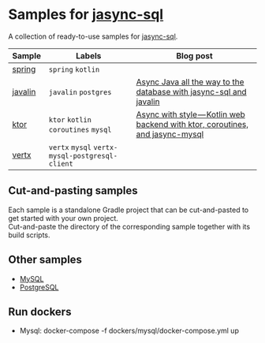 # Samples for [jasync-sql](https://github.com/jasync-sql/jasync-sql)

A collection of ready-to-use samples for [jasync-sql](https://github.com/jasync-sql/jasync-sql).

Sample | Labels | Blog post
--- | --- | ---
[spring](https://github.com/jasync-sql/jasync-sql/tree/master/samples/spring-kotlin) | `spring` `kotlin`
[javalin](https://github.com/jasync-sql/jasync-sql/tree/master/samples/postgres-javalin) | `javalin` `postgres` | [Async Java all the way to the database with jasync-sql and javalin](https://medium.com/@OhadShai/reactive-java-all-the-way-to-the-database-with-jasync-sql-and-javalin-c982365d7dd2)
[ktor](https://github.com/jasync-sql/jasync-sql/tree/master/samples/ktor) | `ktor` `kotlin` `coroutines` `mysql` | [Async with style — Kotlin web backend with ktor, coroutines, and jasync-mysql](https://medium.com/@OhadShai/async-with-style-kotlin-web-backend-with-ktor-coroutines-and-jasync-mysql-b34e8c83e4bd)
[vertx](https://github.com/jasync-sql/jasync-sql/tree/master/samples/jasync-vertx-examples) | `vertx` `mysql` `vertx-mysql-postgresql-client` |


## Cut-and-pasting samples

Each sample is a standalone Gradle project that can be cut-and-pasted to get started with your own project.   
Cut-and-paste the directory of the corresponding sample together with 
its build scripts.

## Other samples


* [MySQL](https://github.com/jasync-sql/jasync-mysql-example)
* [PostgreSQL](https://github.com/jasync-sql/jasync-postgresql-example)

## Run dockers
* Mysql: docker-compose -f dockers/mysql/docker-compose.yml up



